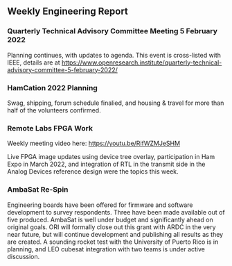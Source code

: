 ## Weekly Engineering Report

### Quarterly Technical Advisory Committee Meeting 5 February 2022

Planning continues, with updates to agenda. This event is cross-listed with IEEE, details are at https://www.openresearch.institute/quarterly-technical-advisory-committee-5-february-2022/ 

### HamCation 2022 Planning

Swag, shipping, forum schedule finalied, and housing & travel for more than half of the volunteers confirmed.

### Remote Labs FPGA Work

Weekly meeting video here: https://youtu.be/RifWZMJeSHM

Live FPGA image updates using device tree overlay, participation in Ham Expo in March 2022, and integration of RTL in the transmit side in the Analog Devices reference design were the topics this week. 

### AmbaSat Re-Spin

Engineering boards have been offered for firmware and software development to survey respondents. Three have been made available out of five produced. AmbaSat is well under budget and significantly ahead on original goals. ORI will formally close out this grant with ARDC in the very near future, but will continue development and publishing all results as they are created. A sounding rocket test with the University of Puerto Rico is in planning, and LEO cubesat integration with two teams is under active discussion.
